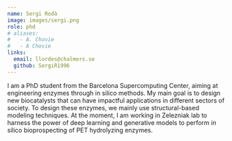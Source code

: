 ```yaml
---
name: Sergi Rodà
image: images/sergi.png
role: phd
# aliases:
#   - A. Chovie
#   - A Chovie
links:
  email: llordes@chalmers.se
  github: SergiR1996
---
```


I am a PhD student from the Barcelona Supercomputing Center, aiming at engineering enzymes through in silico methods. My main goal is to design new biocatalysts that can have impactful applications in different sectors of society. To design these enzymes, we mainly use structural-based modeling techniques. At the moment, I am working in Zelezniak lab to harness the power of deep learning and generative models to perform in silico bioprospecting of PET hydrolyzing enzymes.
